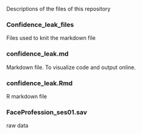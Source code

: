 Descriptions of the files of this repository

### Confidence_leak_files
Files used to knit the markdown file

### confidence_leak.md
Markdown file. To visualize code and output online. 

### confidence_leak.Rmd
R markdown file

### FaceProfession_ses01.sav
raw data